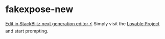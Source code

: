 # fakexpose-new

[Edit in StackBlitz next generation editor ⚡️](https://stackblitz.com/~/github.com/hypergroot/fakexpose-new)
Simply visit the [Lovable Project](https://lovable.dev/projects/99760535-aec0-44fb-b5b3-fec4188404cb) and start prompting.
